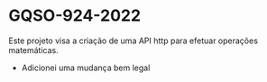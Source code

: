 # GQSO-924-2022

Este projeto visa a criação de uma API http para efetuar operações matemáticas.

- Adicionei uma mudança bem legal
